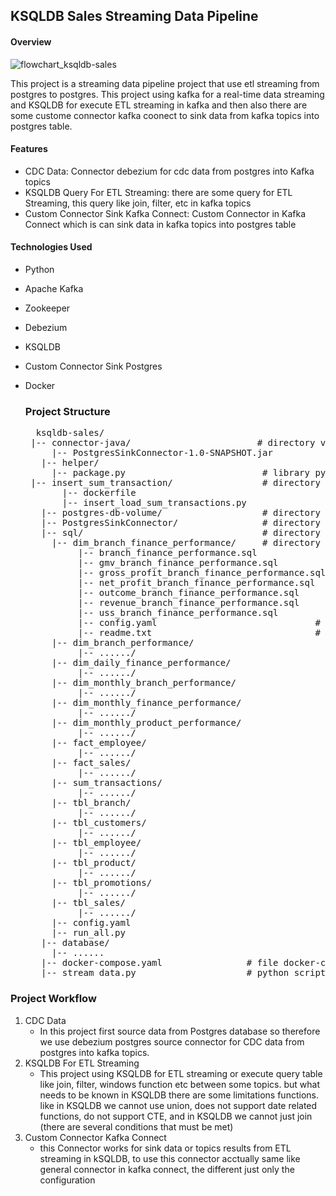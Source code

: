 ## KSQLDB Sales Streaming Data Pipeline 

#### Overview 
![flowchart_ksqldb-sales](https://github.com/user-attachments/assets/364a7b79-b44a-43f9-9db5-e42c9a9e6798)

This project is a streaming data pipeline project that use etl streaming from  postgres to postgres. This project using kafka for a real-time data streaming and KSQLDB for execute ETL streaming in kafka and then also there are some custome connector kafka coonect to sink data from kafka topics into postgres table.


#### Features 
- CDC Data: Connector debezium for cdc data from postgres into Kafka topics
- KSQLDB Query For ETL Streaming: there are some query for ETL Streaming, this query like join, filter, etc in kafka topics
- Custom Connector Sink Kafka Connect: Custom Connector in Kafka Connect which is can sink data in kafka topics into postgres table

#### Technologies Used 
- Python
- Apache Kafka
- Zookeeper
- Debezium
- KSQLDB
- Custom Connector Sink Postgres
- Docker

  ### Project Structure
  <pre>  ksqldb-sales/
   |-- connector-java/                        # directory volumes mapping for plugins connector Kafka connect
       |-- PostgresSinkConnector-1.0-SNAPSHOT.jar          # jar custom connector kafka-connect    
     |-- helper/    
       |-- package.py                          # library python for help run all etl ksqldb
   |-- insert_sum_transaction/                 # directory for add sum value for table sum_transactions
         |-- dockerfile                  
         |-- insert_load_sum_transactions.py
     |-- postgres-db-volume/                   # directory volumes mapping for postgres
     |-- PostgresSinkConnector/                # directory code java for custom connector sink postgres
     |-- sql/                                  # directory etl or sql that will be execute at ksqldb 
       |-- dim_branch_finance_performance/     # directory sql for table dim_branch_finance_performance
            |-- branch_finance_performance.sql
            |-- gmv_branch_finance_performance.sql
            |-- gross_profit_branch_finance_performance.sql
            |-- net_profit_branch_finance_performance.sql
            |-- outcome_branch_finance_performance.sql
            |-- revenue_branch_finance_performance.sql
            |-- uss_branch_finance_performance.sql
            |-- config.yaml                              # file configuration for execute in ksqldb
            |-- readme.txt                               # read this for explanation about sql and flow for dim_branch_finance_performance
       |-- dim_branch_performance/   
            |-- ....../
       |-- dim_daily_finance_performance/   
            |-- ....../
       |-- dim_monthly_branch_performance/   
            |-- ....../
       |-- dim_monthly_finance_performance/   
            |-- ....../
       |-- dim_monthly_product_performance/   
            |-- ....../
       |-- fact_employee/   
            |-- ....../
       |-- fact_sales/   
            |-- ....../
       |-- sum_transactions/   
            |-- ....../
       |-- tbl_branch/   
            |-- ....../
       |-- tbl_customers/   
            |-- ....../
       |-- tbl_employee/   
            |-- ....../
       |-- tbl_product/   
            |-- ....../
       |-- tbl_promotions/   
            |-- ....../
       |-- tbl_sales/   
            |-- ....../
       |-- config.yaml
       |-- run_all.py
     |-- database/  
       |-- ......
     |-- docker-compose.yaml                # file docker-compose
     |-- stream_data.py                     # python script for generate and streaming data into kafka 
</pre>

### Project Workflow 

1. CDC Data
   - In this project first source data from Postgres database so therefore we use debezium postgres source connector for CDC data from postgres into kafka topics.
2. KSQLDB For ETL Streaming
   - This project using KSQLDB for ETL streaming or execute query table like join, filter, windows function etc between some topics. but what needs to be known in KSQLDB there are some limitations functions. like in KSQLDB we cannot use union, does not support date related functions, do not support CTE, and in KSQLDB we cannot just join (there are several conditions that must be met)
3. Custom Connector Kafka Connect
   - this Connector works for sink data or topics results from ETL streaming in kSQLDB, to use this connector acctually same like general connector in kafka connect, the different just only the configuration

    
    
    

  
